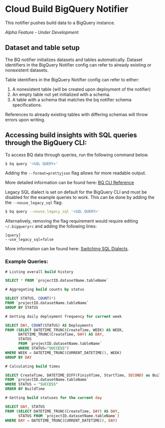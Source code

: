 # Cloud Build BigQuery Notifier

This notifier pushes build data to a BigQuery instance.

*Alpha Feature - Under Development*

## Dataset and table setup

The BQ notifier initializes datasets and tables automatically.
Dataset identifiers in the BigQuery Notifier config can refer to already existing or nonexistent datasets. 

Table identifiers in the BigQuery Notifier config can refer to either:
1. A nonexistent table (will be created upon deployment of the notifier)
2. An empty table not yet initialized with a schema.
3. A table with a schema that matches the bq notifier schema specifications.

References to already existing tables with differing schemas will throw errors upon writing.

## Accessing build insights with SQL queries through the BigQuery CLI:

To access BQ data through queries, run the following command below.


```bash
$ bq query '<SQL QUERY>'
```
Adding the `--format=prettyjson` flag allows for more readable output.

More detailed information can be found here: [BQ CLI Reference](https://cloud.google.com/bigquery/docs/bq-command-line-tool)

Legacy SQL dialect is set on default for the BigQuery CLI and must be disabled for the example queries to work.
This can be done by adding the the `--nouse_legacy_sql` flag:

```bash
$ bq query --nouse_legacy_sql '<SQL QUERY>'
```

Alternatively, removing the flag requirement would require editing ```~/.bigqueryrc``` and adding the following lines:

```
[query]
--use_legacy_sql=false
```
More information can be found here: [Switching SQL Dialects](https://cloud.google.com/bigquery/docs/reference/standard-sql/enabling-standard-sql).

### Example Queries:

```sql
# Listing overall build history

SELECT * FROM `projectID.datasetName.tableName`

# Aggregating build counts by status

SELECT STATUS, COUNT(*) 
FROM `projectID.datasetName.tableName`
GROUP BY STATUS

# Getting daily deployment frequency for current week

SELECT DAY, COUNT(STATUS) AS Deployments 
FROM (SELECT DATETIME_TRUNC(CreateTime, WEEK) AS WEEK, 
      DATETIME_TRUNC(CreateTime, DAY) AS DAY, 
      STATUS 
      FROM `projectID.datasetName.tableName` 
      WHERE STATUS="SUCCESS") 
WHERE WEEK = DATETIME_TRUNC(CURRENT_DATETIME(), WEEK) 
GROUP BY DAY

# Calculating build times

SELECT CreateTime, DATETIME_DIFF(FinishTime, StartTime, SECOND) as BuildTime 
FROM `projectID.datasetName.tableName`  
WHERE STATUS = "SUCCESS" 
ORDER BY BuildTime

# Getting build statuses for the current day

SELECT DAY, STATUS 
FROM (SELECT DATETIME_TRUNC(CreateTime, DAY) AS DAY, 
      STATUS FROM `projectID.datasetName.tableName`) 
WHERE DAY = DATETIME_TRUNC(CURRENT_DATETIME(), DAY)
```
